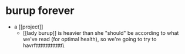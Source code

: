 # burup forever

- a [[project]]
  - [[lady burup]] is heavier than she "should" be according to what we've read (for optimal health), so we're going to try to havrftttttttttttttttt\








































































